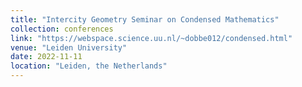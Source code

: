 ```yaml
---
title: "Intercity Geometry Seminar on Condensed Mathematics"
collection: conferences
link: "https://webspace.science.uu.nl/~dobbe012/condensed.html"
venue: "Leiden University"
date: 2022-11-11
location: "Leiden, the Netherlands"
---
```

